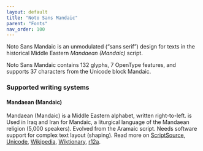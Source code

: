 ```yaml
---
layout: default
title: "Noto Sans Mandaic"
parent: "Fonts"
nav_order: 100
---
```

Noto Sans Mandaic is an unmodulated (“sans serif”) design for texts in the historical Middle Eastern _Mandaean (Mandaic)_ script. 

Noto Sans Mandaic contains 132 glyphs, 7 OpenType features, and supports 37 characters from the Unicode block Mandaic.


### Supported writing systems


#### Mandaean (Mandaic)

Mandaean (Mandaic) is a Middle Eastern alphabet, written right-to-left. is Used in Iraq and Iran for Mandaic, a liturgical language of the Mandaean religion (5,000 speakers). Evolved from the Aramaic script. Needs software support for complex text layout (shaping). Read more on [ScriptSource](https://scriptsource.org/scr/Mand), [Unicode](https://www.unicode.org/versions/Unicode13.0.0/ch09.pdf#G46613), [Wikipedia](https://en.wikipedia.org/wiki/ISO_15924:Mand), [Wiktionary](https://en.wiktionary.org/wiki/Category:Mandaic_script), [r12a](https://r12a.github.io/scripts/links?iso=Mand).

